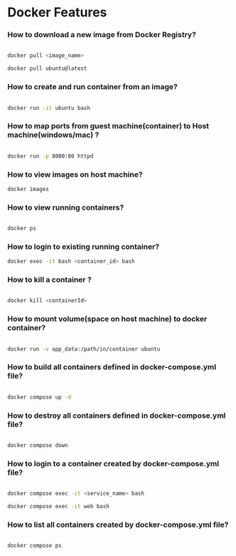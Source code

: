 # Docker Features

### How to download a new image from Docker Registry?

```bash

docker pull <image_name>

docker pull ubuntu@latest
```

### How to create and run container from an image?

```bash

docker run -it ubuntu bash
```

### How to map ports from guest machine(container) to Host machine(windows/mac) ?

```bash

docker run -p 8080:80 httpd
```

### How to view images on host machine?

```bash
docker images
```


### How to view running containers?

```bash

docker ps
```

### How to login to existing running container?

```bash
docker exec -it bash <container_id> bash
```

### How to kill a container ?

```bash

docker kill <containerId>
```


### How to mount volume(space on host machine) to docker container?

```bash

docker run -v app_data:/path/in/container ubuntu
```

### How to build all containers defined in docker-compose.yml file?

```bash

docker compose up -d
```

### How to destroy all containers defined in docker-compose.yml file?

```bash

docker compose down
```


### How to login to a container created by docker-compose.yml file?

```bash

docker compose exec -it <service_name> bash

docker compose exec -it web bash
```

### How to list all containers created by docker-compose.yml file?

```bash

docker compose ps
```